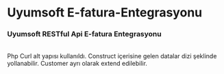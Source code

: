 # Uyumsoft E-fatura-Entegrasyonu

<h3> Uyumsoft RESTful Api E-fatura Entegrasyonu</h3><br>
Php Curl alt yapısı kullanıldı.
Construct içerisine gelen datalar dizi şeklinde yollanabilir.
Customer ayrı olarak extend edilebilir.
